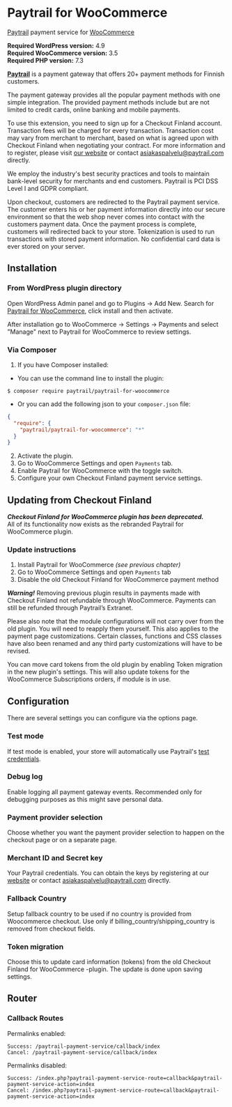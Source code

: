 # Paytrail for WooCommerce
[Paytrail](https://www.paytrail.com) payment service for [WooCommerce](https://www.woocommerce.com)

**Required WordPress version:** 4.9<br>
**Required WooCommerce version:** 3.5<br>
**Required PHP version:** 7.3

**[Paytrail](https://www.paytrail.com)** is a payment gateway that offers 20+ payment methods for Finnish customers.

The payment gateway provides all the popular payment methods with one simple integration. The provided payment methods include but are not limited to credit cards, online banking and mobile payments.

To use this extension, you need to sign up for a Checkout Finland account. Transaction fees will be charged for every transaction. Transaction cost may vary from merchant to merchant, based on what is agreed upon with Checkout Finland when negotiating your contract. For more information and to register, please visit [our website](https://www.paytrail.com) or contact [asiakaspalvelu@paytrail.com](mailto:asiakaspalvelu@paytrail.com) directly.

We employ the industry's best security practices and tools to maintain bank-level security for merchants and end customers. Paytrail is PCI DSS Level I and GDPR compliant. 

Upon checkout, customers are redirected to the Paytrail payment service. The customer enters his or her payment information directly into our secure environment so that the web shop never comes into contact with the customers payment data. Once the payment process is complete, customers will redirected back to your store. Tokenization is used to run transactions with stored payment information. No confidential card data is ever stored on your server.

## Installation

### From WordPress plugin directory

Open WordPress Admin panel and go to Plugins -> Add New. Search for [Paytrail for WooCommerce](https://wordpress.org/plugins/paytrail-for-woocommerce/), click install and then activate. 

After installation go to WooCommerce -> Settings -> Payments and select "Manage" next to Paytrail for WooCommerce to review settings.

### Via Composer

1. If you have Composer installed:
- You can use the command line to install the plugin:

```
$ composer require paytrail/paytrail-for-woocommerce
```
- Or you can add the following json to your `composer.json` file:

```json
{
  "require": {
    "paytrail/paytrail-for-woocommerce": "*"
  }
}
```
2. Activate the plugin.
3. Go to WooCommerce Settings and open `Payments` tab.
4. Enable Paytrail for WooCommerce with the toggle switch.
5. Configure your own Checkout Finland payment service settings.

## Updating from Checkout Finland

***Checkout Finland for WooCommerce plugin has been deprecated.*** <br />
All of its functionality now exists as the rebranded Paytrail for WooCommerce plugin.

### Update instructions
1. Install Paytrail for WooCommerce *(see previous chapter)*
2. Go to WooCommerce Settings and open `Payments` tab
3. Disable the old Checkout Finland for WooCommerce payment method

***Warning!*** Removing previous plugin results in payments made with Checkout Finland not refundable through WooCommerce. Payments can still be refunded through Paytrail’s Extranet.

Please also note that the module configurations will not carry over from the old plugin. You will need to reapply them yourself. This also applies to the payment page customizations. Certain classes, functions and CSS classes have also been renamed and any third party customizations will have to be revised.

You can move card tokens from the old plugin by enabling Token migration in the new plugin's settings. This will also update tokens for the WooCommerce Subscriptions orders, if module is in use.

## Configuration

There are several settings you can configure via the options page.

### Test mode

If test mode is enabled, your store will automatically use Paytrail's [test credentials](https://paytrail.github.io/api-documentation/#/?id=test-credentials).

### Debug log

Enable logging all payment gateway events. Recommended only for debugging purposes as this might save personal data.

### Payment provider selection

Choose whether you want the payment provider selection to happen on the checkout page or on a separate page.

### Merchant ID and Secret key

Your Paytrail credentials. You can obtain the keys by registering at our [website](https://www.paytrail.com) or contact [asiakaspalvelu@paytrail.com](mailto:asiakaspalvelu@paytrail.com) directly.

### Fallback Country

Setup fallback country to be used if no country is provided from Woocommerce checkout. Use only if billing_country/shipping_country is removed from checkout fields.

### Token migration ###

Choose this to update card information (tokens) from the old Checkout Finland for WooCommerce -plugin. The update is done upon saving settings. 

## Router

### Callback Routes

Permalinks enabled:

    Success: /paytrail-payment-service/callback/index
    Cancel: /paytrail-payment-service/callback/index

Permalinks disabled:

    Success: /index.php?paytrail-payment-service-route=callback&paytrail-payment-service-action=index
    Cancel: /index.php?paytrail-payment-service-route=callback&paytrail-payment-service-action=index
